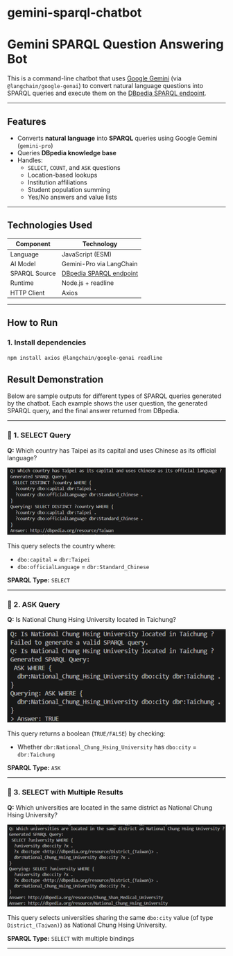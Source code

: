 # gemini-sparql-chatbot

#  Gemini SPARQL Question Answering Bot

This is a command-line chatbot that uses [Google Gemini](https://ai.google.dev/) (via `@langchain/google-genai`) to convert natural language questions into SPARQL queries and execute them on the [DBpedia SPARQL endpoint](https://dbpedia.org/sparql).

---

##  Features

- Converts **natural language** into **SPARQL** queries using Google Gemini (`gemini-pro`)
- Queries **DBpedia knowledge base**
- Handles:
  - `SELECT`, `COUNT`, and `ASK` questions
  - Location-based lookups
  - Institution affiliations
  - Student population summing
  - Yes/No answers and value lists

---

##  Technologies Used

| Component     | Technology                          |
|---------------|--------------------------------------|
| Language      | JavaScript (ESM)                    |
| AI Model      | Gemini-Pro via LangChain            |
| SPARQL Source | [DBpedia SPARQL endpoint](https://dbpedia.org/sparql) |
| Runtime       | Node.js + readline                  |
| HTTP Client   | Axios                               |

---

##  How to Run

### 1. Install dependencies
```bash
npm install axios @langchain/google-genai readline
```
##  Result Demonstration

Below are sample outputs for different types of SPARQL queries generated by the chatbot. Each example shows the user question, the generated SPARQL query, and the final answer returned from DBpedia.

---

### 🔹 1. SELECT Query  
**Q:** Which country has Taipei as its capital and uses Chinese as its official language?

<img src="./result1.png" width="600"/>

This query selects the country where:
- `dbo:capital` = `dbr:Taipei`
- `dbo:officialLanguage` = `dbr:Standard_Chinese`

**SPARQL Type:** `SELECT`

---

### 🔹 2. ASK Query  
**Q:** Is National Chung Hsing University located in Taichung?

<img src="./result2.png" width="600"/>

This query returns a boolean (`TRUE/FALSE`) by checking:
- Whether `dbr:National_Chung_Hsing_University` has `dbo:city` = `dbr:Taichung`

**SPARQL Type:** `ASK`

---

### 🔹 3. SELECT with Multiple Results  
**Q:** Which universities are located in the same district as National Chung Hsing University?

<img src="./result3.png" width="600"/>

This query selects universities sharing the same `dbo:city` value (of type `District_(Taiwan)`) as National Chung Hsing University.

**SPARQL Type:** `SELECT` with multiple bindings

---
